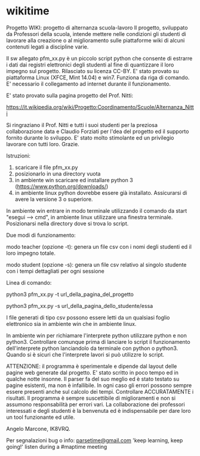 # wikitime
Progetto WIKI: progetto di alternanza scuola-lavoro
Il progetto, sviluppato da Professori della scuola, intende mettere nelle condizioni gli studenti di lavorare alla creazione o al miglioramento sulle piattaforme wiki di alcuni contenuti legati a discipline varie.

Il sw allegato pfm_xx.py è un piccolo script python che consente di estrarre i dati dai registri elettronici degli studenti al fine di quantizzare il loro impegno sul progetto. Rilasciato su licenza CC-BY.
E' stato provato su piattaforma Linux (XFCE, Mint 14.04) e win7. Funziona da riga di comando.
E' necessario il collegamento ad internet durante il funzionamento.

E' stato provato sulla pagina progetto del Prof. Nitti:

https://it.wikipedia.org/wiki/Progetto:Coordinamento/Scuole/Alternanza_Nitti

Si ringraziano il Prof. Nitti e tutti i suoi studenti per la preziosa collaborazione data e Claudio Forziati per l'dea del progetto ed il supporto fornito durante lo sviluppo. E' stato molto stimolante ed un privilegio lavorare con tutti loro.
Grazie.

Istruzioni:
1) scaricare il file pfm_xx.py
2) posizionarlo in una directory vuota
3) in ambiente win scaricare ed installare python 3 (https://www.python.org/downloads/)
4) in ambiente linux python dovrebbe essere già installato. Assicurarsi di avere la versione 3 o superiore.

In ambiente win entrare in modo terminale utilizzando il comando da start "esegui --> cmd", in ambiente linux utilizzare una finestra terminale. Posizionarsi nella directory dove si trova lo script.

Due modi di funzionamento:

modo teacher (opzione -t): genera un file csv con i nomi degli studenti ed il loro impegno totale.

modo student (opzione -s): genera un file csv relativo al singolo studente con i tempi dettagliati per ogni sessione

Linea di comando:

python3 pfm_xx.py -t url_della_pagina_del_progetto

python3 pfm_xx.py -s url_della_pagina_dello_studente/essa

I file generati di tipo csv possono essere letti da un qualsiasi foglio elettronico sia in ambiente win che in ambiente linux.

In ambiente win per richiamare l'interprete python utilizzare python e non python3. Controllare comunque prima di lanciare lo script il funzionamento dell'interprete python lanciandolo da terminale con python o python3. Quando si è sicuri che l'interprete lavori si può utilizzre lo script.

ATTENZIONE: il programma è sperimentale e dipende dal layout delle pagine web generate dal progetto. E' stato scritto in poco tempo ed in qualche notte insonne. Il parser fa del suo meglio ed è stato testato su pagine esistenti, ma non è infallibile. In ogni caso gli errori possono sempre essere presenti anche sul calcolo dei tempi. Controllare ACCURATAMENTE i risultati. Il programma è sempre suscettibile di miglioramenti e non si assumono responsabilità per errori vari. La collaborazione dei professori interessati e degli studenti è la benvenuta ed è indispensabile per dare loro un tool funzionante ed utile.

Angelo Marcone, IK8VRQ.

Per segnalazioni bug o info: parsetime@gmail.com
'keep learning, keep going!' listen during a #maptime meeting 


